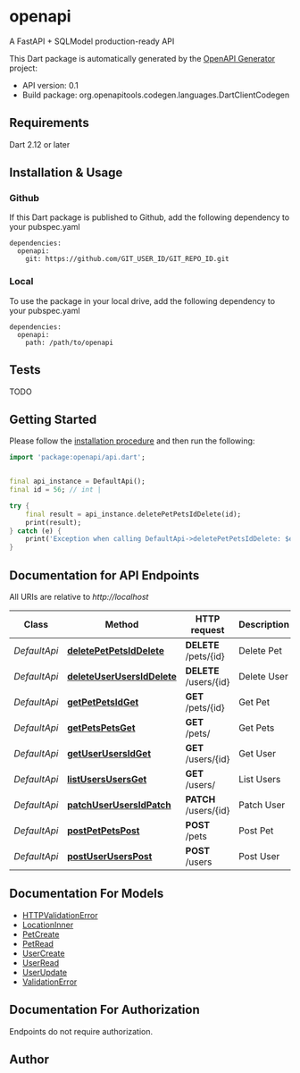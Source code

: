 # openapi
A FastAPI + SQLModel production-ready API

This Dart package is automatically generated by the [OpenAPI Generator](https://openapi-generator.tech) project:

- API version: 0.1
- Build package: org.openapitools.codegen.languages.DartClientCodegen

## Requirements

Dart 2.12 or later

## Installation & Usage

### Github
If this Dart package is published to Github, add the following dependency to your pubspec.yaml
```
dependencies:
  openapi:
    git: https://github.com/GIT_USER_ID/GIT_REPO_ID.git
```

### Local
To use the package in your local drive, add the following dependency to your pubspec.yaml
```
dependencies:
  openapi:
    path: /path/to/openapi
```

## Tests

TODO

## Getting Started

Please follow the [installation procedure](#installation--usage) and then run the following:

```dart
import 'package:openapi/api.dart';


final api_instance = DefaultApi();
final id = 56; // int | 

try {
    final result = api_instance.deletePetPetsIdDelete(id);
    print(result);
} catch (e) {
    print('Exception when calling DefaultApi->deletePetPetsIdDelete: $e\n');
}

```

## Documentation for API Endpoints

All URIs are relative to *http://localhost*

Class | Method | HTTP request | Description
------------ | ------------- | ------------- | -------------
*DefaultApi* | [**deletePetPetsIdDelete**](doc//DefaultApi.md#deletepetpetsiddelete) | **DELETE** /pets/{id} | Delete Pet
*DefaultApi* | [**deleteUserUsersIdDelete**](doc//DefaultApi.md#deleteuserusersiddelete) | **DELETE** /users/{id} | Delete User
*DefaultApi* | [**getPetPetsIdGet**](doc//DefaultApi.md#getpetpetsidget) | **GET** /pets/{id} | Get Pet
*DefaultApi* | [**getPetsPetsGet**](doc//DefaultApi.md#getpetspetsget) | **GET** /pets/ | Get Pets
*DefaultApi* | [**getUserUsersIdGet**](doc//DefaultApi.md#getuserusersidget) | **GET** /users/{id} | Get User
*DefaultApi* | [**listUsersUsersGet**](doc//DefaultApi.md#listusersusersget) | **GET** /users/ | List Users
*DefaultApi* | [**patchUserUsersIdPatch**](doc//DefaultApi.md#patchuserusersidpatch) | **PATCH** /users/{id} | Patch User
*DefaultApi* | [**postPetPetsPost**](doc//DefaultApi.md#postpetpetspost) | **POST** /pets | Post Pet
*DefaultApi* | [**postUserUsersPost**](doc//DefaultApi.md#postuseruserspost) | **POST** /users | Post User


## Documentation For Models

 - [HTTPValidationError](doc//HTTPValidationError.md)
 - [LocationInner](doc//LocationInner.md)
 - [PetCreate](doc//PetCreate.md)
 - [PetRead](doc//PetRead.md)
 - [UserCreate](doc//UserCreate.md)
 - [UserRead](doc//UserRead.md)
 - [UserUpdate](doc//UserUpdate.md)
 - [ValidationError](doc//ValidationError.md)


## Documentation For Authorization

Endpoints do not require authorization.


## Author



